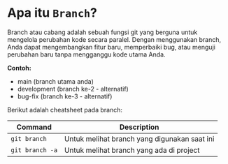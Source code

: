 # Apa itu ``Branch``?

Branch atau cabang adalah sebuah fungsi git yang berguna untuk mengelola perubahan kode secara paralel. Dengan menggunakan branch, Anda dapat mengembangkan fitur baru, memperbaiki bug, atau menguji perubahan baru tanpa mengganggu kode utama Anda.

**Contoh:**
- main (branch utama anda)
- development (branch ke-2 - alternatif)
- bug-fix (branch ke-3 - alternatif)

Berikut adalah cheatsheet pada branch:

| Command | Description |
| ----------- | ----------- |
| ```git branch``` | Untuk melihat branch yang digunakan saat ini |
| ```git branch -a``` | Untuk melihat branch yang ada di project |
